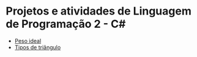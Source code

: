 # Projetos e atividades de Linguagem de Programação 2 - C#

- [Peso ideal](./peso-ideal)
- [Tipos de triângulo](./tipos-triangulo)